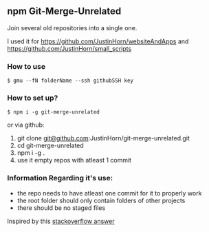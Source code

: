 ## npm Git-Merge-Unrelated

Join several old repositories into a single one.

I used it for https://github.com/JustinHorn/websiteAndApps and https://github.com/JustinHorn/small_scripts

### How to use

```
$ gmu --fN folderName --ssh githubSSH key
```

### How to set up?

`$ npm i -g git-merge-unrelated `

or via github:

1. git clone git@github.com:JustinHorn/git-merge-unrelated.git
2. cd git-merge-unrelated
3. npm i -g .
4. use it empty repos with atleast 1 commit

### Information Regarding it's use:

- the repo needs to have atleast one commit for it to properly work
- the root folder should only contain folders of other projects
- there should be no staged files

Inspired by this [stackoverflow answer](https://stackoverflow.com/questions/1425892/how-do-you-merge-two-git-repositories#answer-10548919)
